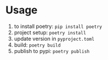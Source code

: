 # Usage
1. to install poetry: `pip install poetry`
2. project setup: `poetry install`
3. update version in `pyproject.toml`
4. build: `poetry build`
5. publish to pypi: `poetry publish`

